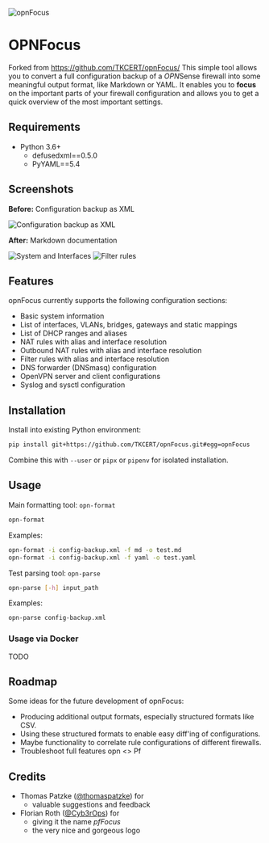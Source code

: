 ![opnFocus](logos/opnFocus.png)

# OPNFocus
Forked from https://github.com/TKCERT/opnFocus/
This simple tool allows you to convert a full configuration backup of a *OPN*Sense firewall into some meaningful output format, like Markdown or YAML. It enables you to **focus** on the important parts of your firewall configuration and allows you to get a quick overview of the most important settings.

## Requirements

* Python 3.6+
    * defusedxml==0.5.0
    * PyYAML==5.4

## Screenshots

**Before:** Configuration backup as XML

![Configuration backup as XML](screenshots/opnFocus_xml.png)

**After:** Markdown documentation

![System and Interfaces](screenshots/opnFocus_System_Interfaces.png)
![Filter rules](screenshots/opnFocus_Filter_rules.png)

## Features

opnFocus currently supports the following configuration sections:

* Basic system information
* List of interfaces, VLANs, bridges, gateways and static mappings
* List of DHCP ranges and aliases
* NAT rules with alias and interface resolution
* Outbound NAT rules with alias and interface resolution
* Filter rules with alias and interface resolution
* DNS forwarder (DNSmasq) configuration
* OpenVPN server and client configurations
* Syslog and sysctl configuration

## Installation

Install into existing Python environment:
```bash
pip install git+https://github.com/TKCERT/opnFocus.git#egg=opnFocus
```

Combine this with `--user` or `pipx` or `pipenv` for isolated installation.

## Usage

Main formatting tool: ```opn-format```
```bash
opn-format
```

Examples:
```bash
opn-format -i config-backup.xml -f md -o test.md
opn-format -i config-backup.xml -f yaml -o test.yaml
```

Test parsing tool: ```opn-parse```
```bash
opn-parse [-h] input_path
```

Examples:
```bash
opn-parse config-backup.xml
```

### Usage via Docker

TODO

## Roadmap

Some ideas for the future development of opnFocus:

* Producing additional output formats, especially structured formats like CSV.
* Using these structured formats to enable easy diff'ing of configurations.
* Maybe functionality to correlate rule configurations of different firewalls.
* Troubleshoot full features opn <> Pf

## Credits

* Thomas Patzke ([@thomaspatzke](https://github.com/thomaspatzke)) for
    * valuable suggestions and feedback
* Florian Roth ([@Cyb3rOps](https://twitter.com/Cyb3rOps)) for
    * giving it the name *pfFocus*
    * the very nice and gorgeous logo
